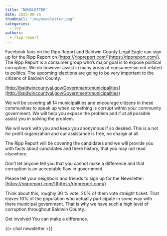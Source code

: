 ```yaml
---
title: "NEWSLETTER"
date: 2025-08-25
thumbnail: "img/newsletter.png"
categories: 
  - ivy
authors: 
  - ripp-report
---
```


Facebook fans on the Ripp Report and Baldwin County Legal Eagle can sign up for the Ripp Report on [https://rippreport.com/](https://rippreport.com/). The Ripp Report is a consumer group who’s major goal is to expose political corruption. We do however assist in many areas of consumerism not related to politics. The upcoming elections are going to be very important to the citizens of Baldwin County.

[http://baldwincountyal.gov/Government/municipalities](http://baldwincountyal.gov/Government/municipalities)

We will be covering all 14 municipalities and encourage citizens in these communities to speak up when something is corrupt within your community government. We will help you expose the problem and if at all possible assist you in solving the problem.

We will work with you and keep you anonymous if so desired. This is a not for profit organization and our assistance is free, no charge at all.

The Ripp Report will be covering the candidates and we will provide you with facts about candidates and there history, that you may not read elsewhere.

Don’t let anyone tell you that you cannot make a difference and that corruption is an acceptable flaw in government.

Please tell your neighbors and friends to sign up for the Newsletter: [https://rippreport.com/](https://rippreport.com/)

Think about this, roughly 30 % vote, 20% of them vote straight ticket. That leaves 10% of the population who actually participate in some way with there municipal government. That is why we have such a high level of corruption throughout Baldwin County.

Get involved You can make a difference.

{{< chat newsletter >}}